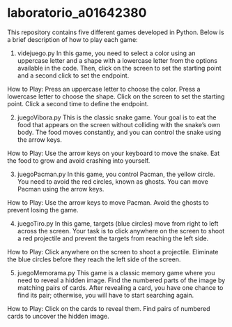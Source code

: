 # laboratorio_a01642380

This repository contains five different games developed in Python. Below is a brief description of how to play each game:

1. videjuego.py
In this game, you need to select a color using an uppercase letter and a shape with a lowercase letter from the options available in the code. Then, click on the screen to set the starting point and a second click to set the endpoint.

How to Play:
Press an uppercase letter to choose the color.
Press a lowercase letter to choose the shape.
Click on the screen to set the starting point.
Click a second time to define the endpoint.

2. juegoVibora.py
This is the classic snake game. Your goal is to eat the food that appears on the screen without colliding with the snake’s own body. The food moves constantly, and you can control the snake using the arrow keys.

How to Play:
Use the arrow keys on your keyboard to move the snake.
Eat the food to grow and avoid crashing into yourself.

3. juegoPacman.py
In this game, you control Pacman, the yellow circle. You need to avoid the red circles, known as ghosts. You can move Pacman using the arrow keys.

How to Play:
Use the arrow keys to move Pacman.
Avoid the ghosts to prevent losing the game.

4. juegoTiro.py
In this game, targets (blue circles) move from right to left across the screen. Your task is to click anywhere on the screen to shoot a red projectile and prevent the targets from reaching the left side.

How to Play:
Click anywhere on the screen to shoot a projectile.
Eliminate the blue circles before they reach the left side of the screen.

5. juegoMemorama.py
This game is a classic memory game where you need to reveal a hidden image. Find the numbered parts of the image by matching pairs of cards. After revealing a card, you have one chance to find its pair; otherwise, you will have to start searching again.

How to Play:
Click on the cards to reveal them.
Find pairs of numbered cards to uncover the hidden image.
